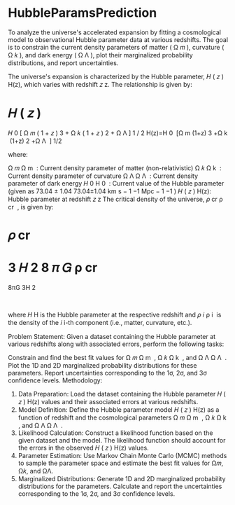 # HubbleParamsPrediction
To analyze the universe's accelerated expansion by fitting a cosmological model to observational Hubble parameter data at various redshifts. The goal is to constrain the current density parameters of matter ( Ω 𝑚  ), curvature ( Ω 𝑘 ), and dark energy ( Ω Λ ), plot their marginalized probability distributions, and report uncertainties.

The universe's expansion is characterized by the Hubble parameter, 
𝐻
(
𝑧
)
H(z), which varies with redshift 
𝑧
z. The relationship is given by:

𝐻
(
𝑧
)
=
𝐻
0
[
Ω
𝑚
(
1
+
𝑧
)
3
+
Ω
𝑘
(
1
+
𝑧
)
2
+
Ω
Λ
]
1
/
2
H(z)=H 
0
​
 [Ω 
m
​
 (1+z) 
3
 +Ω 
k
​
 (1+z) 
2
 +Ω 
Λ
​
 ] 
1/2
 

where:

Ω
𝑚
Ω 
m
​
 : Current density parameter of matter (non-relativistic)
Ω
𝑘
Ω 
k
​
 : Current density parameter of curvature
Ω
Λ
Ω 
Λ
​
 : Current density parameter of dark energy
𝐻
0
H 
0
​
 : Current value of the Hubble parameter (given as 
73.04
±
1.04
73.04±1.04 km s
−
1
−1
  Mpc
−
1
−1
 )
𝐻
(
𝑧
)
H(z): Hubble parameter at redshift 
𝑧
z
The critical density of the universe, 
𝜌
cr
ρ 
cr
​
 , is given by:

𝜌
cr
=
3
𝐻
2
8
𝜋
𝐺
ρ 
cr
​
 = 
8πG
3H 
2
 
​
 

where 
𝐻
H is the Hubble parameter at the respective redshift and 
𝜌
𝑖
ρ 
i
​
  is the density of the 
𝑖
i-th component (i.e., matter, curvature, etc.).

Problem Statement:
Given a dataset containing the Hubble parameter at various redshifts along with associated errors, perform the following tasks:

Constrain and find the best fit values for 
Ω
𝑚
Ω 
m
​
 , 
Ω
𝑘
Ω 
k
​
 , and 
Ω
Λ
Ω 
Λ
​
 .
Plot the 1D and 2D marginalized probability distributions for these parameters.
Report uncertainties corresponding to the 1σ, 2σ, and 3σ confidence levels.
Methodology:
1. Data Preparation:
Load the dataset containing the Hubble parameter 
𝐻
(
𝑧
)
H(z) values and their associated errors at various redshifts.
2. Model Definition:
Define the Hubble parameter model 
𝐻
(
𝑧
)
H(z) as a function of redshift and the cosmological parameters 
Ω
𝑚
Ω 
m
​
 , 
Ω
𝑘
Ω 
k
​
 , and 
Ω
Λ
Ω 
Λ
​
 .
3. Likelihood Calculation:
Construct a likelihood function based on the given dataset and the model. The likelihood function should account for the errors in the observed 
𝐻
(
𝑧
)
H(z) values.
4. Parameter Estimation:
Use Markov Chain Monte Carlo (MCMC) methods to sample the parameter space and estimate the best fit values for 
Ω𝑚, Ω𝑘, and ΩΛ.
5. Marginalized Distributions:
Generate 1D and 2D marginalized probability distributions for the parameters.
Calculate and report the uncertainties corresponding to the 1σ, 2σ, and 3σ confidence levels.

